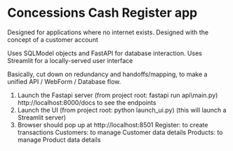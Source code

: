 # Concessions Cash Register app

 Designed for applications where no internet exists.
 Designed with the concept of a customer account
 
 Uses SQLModel objects and FastAPI for database interaction.
 Uses Streamlit for a locally-served user interface

 Basically, cut down on redundancy and handoffs/mapping, to make a unified API / WebForm / Database flow.

 1. Launch the Fastapi server  (from project root: fastapi run api\main.py)   http://localhost:8000/docs to see the endpoints
 2. Launch the UI (from project root: python launch_ui.py) (this will launch a Streamlit server)
 3. Browser should pop up at http://localhost:8501
 Register: to create transactions
 Customers: to manage Customer data details
 Products: to manage Product data details
